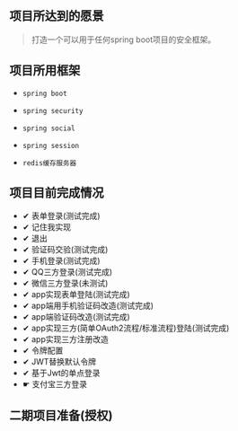 ## 项目所达到的愿景
> 打造一个可以用于任何spring boot项目的安全框架。
## 项目所用框架
-     spring boot
-     spring security
-     spring social
-     spring session
-     redis缓存服务器

## 项目目前完成情况

- ✔ 表单登录(测试完成)
- ✔ 记住我实现
- ✔ 退出
- ✔ 验证码交验(测试完成)
- ✔ 手机登录(测试完成)
- ✔ QQ三方登录(测试完成)
- ✔ 微信三方登录(未测试)
- ✔ app实现表单登陆(测试完成)
- ✔ app端用手机验证码改造(测试完成)
- ✔ app端验证码改造(测试完成)
- ✔ app实现三方(简单OAuth2流程/标准流程)登陆(测试完成)
- ✔ app实现三方注册改造
- ✔ 令牌配置
- ✔ JWT替换默认令牌
- ✔ 基于Jwt的单点登录
- ☛ 支付宝三方登录
## 二期项目准备(授权)